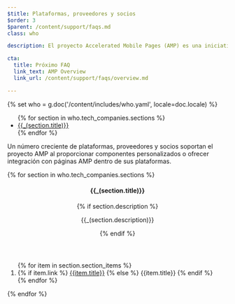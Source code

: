 ```yaml
---
$title: Plataformas, proveedores y socios
$order: 3
$parent: /content/support/faqs.md
class: who

description: El proyecto Accelerated Mobile Pages (AMP) es una iniciativa de código abierto que facilita a los editores crear contenido para móviles una vez y que se cargue instantáneamente en todas partes. – Accelerated Mobile Pages Project

cta:
  title: Próximo FAQ
  link_text: AMP Overview
  link_url: /content/support/faqs/overview.md

---
```

{% set who = g.doc('/content/includes/who.yaml', locale=doc.locale) %}

<div class="inline-toc">
  <ul>
    {% for section in who.tech_companies.sections %}
      <li><a href="#{{section.title|slug}}">{{_(section.title)}}</a></li>
    {% endfor %}
  </ul>
</div>

Un número creciente de plataformas, proveedores y socios soportan el proyecto AMP al proporcionar componentes personalizados o ofrecer integración con páginas AMP dentro de sus plataformas.

<div class="who-container">
  <amp-accordion disable-session-states>
  {% for section in who.tech_companies.sections %}
    <section id="{{section.title|slug}}" {% if loop.index == 1 %}expanded{% endif %}>
      <header class="accordion-header">
        <h4 class="accordion-title">{{_(section.title)}}</h4>
        {% if section.description %}<p>{{_(section.description)}}</p>{% endif %}
      </header>
      <div class="accordion-content">
        <ol class="item-container">
        {% for item in section.section_items %}
          <li class="item">
            {% if item.link %}
              <a href="{{item.link}}">{{item.title}}</a>
            {% else %}
              {{item.title}}
            {% endif %}
          </li>
        {% endfor %}
        </ol>
      </div>
    </section>
  {% endfor %}
  </amp-accordion>
</div>
